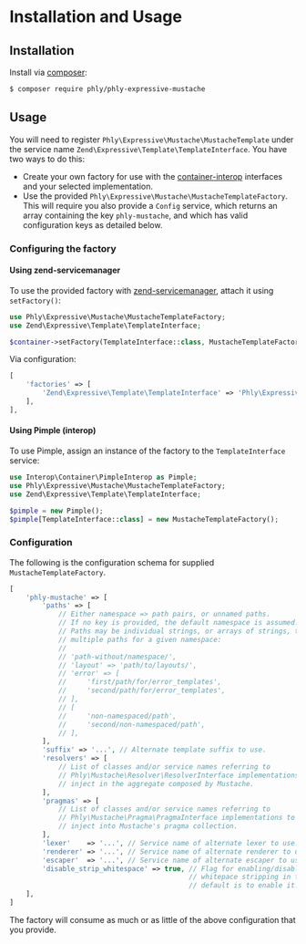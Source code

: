 # Installation and Usage

## Installation

Install via [composer](https://getcomposer.org):

```bash
$ composer require phly/phly-expressive-mustache
```

## Usage

You will need to register `Phly\Expressive\Mustache\MustacheTemplate` under the
service name `Zend\Expressive\Template\TemplateInterface`. You have two ways to
do this:

- Create your own factory for use with the [container-interop](https://github.com/container-interop/container-interop)
  interfaces and your selected implementation.
- Use the provided `Phly\Expressive\Mustache\MustacheTemplateFactory`. This will
  require you also provide a `Config` service, which returns an array containing
  the key `phly-mustache`, and which has valid configuration keys as detailed
  below.

### Configuring the factory

#### Using zend-servicemanager

To use the provided factory with [zend-servicemanager](https://github.com/zendframework/zend-servicemanager),
attach it using `setFactory()`:

```php
use Phly\Expressive\Mustache\MustacheTemplateFactory;
use Zend\Expressive\Template\TemplateInterface;

$container->setFactory(TemplateInterface::class, MustacheTemplateFactory::class);
```

Via configuration:

```php
[
    'factories' => [
        'Zend\Expressive\Template\TemplateInterface' => 'Phly\Expressive\Mustache\MustacheTemplateFactory',
    ],
],
```

#### Using Pimple (interop)

To use Pimple, assign an instance of the factory to the `TemplateInterface`
service:

```php
use Interop\Container\PimpleInterop as Pimple;
use Phly\Expressive\Mustache\MustacheTemplateFactory;
use Zend\Expressive\Template\TemplateInterface;

$pimple = new Pimple();
$pimple[TemplateInterface::class] = new MustacheTemplateFactory();
```

### Configuration

The following is the configuration schema for supplied
`MustacheTemplateFactory`.

```php
[
    'phly-mustache' => [
        'paths' => [
            // Either namespace => path pairs, or unnamed paths.
            // If no key is provided, the default namespace is assumed.
            // Paths may be individual strings, or arrays of strings, to allow
            // multiple paths for a given namespace:
            //
            // 'path-without/namespace/',
            // 'layout' => 'path/to/layouts/',
            // 'error' => [
            //     'first/path/for/error_templates',
            //     'second/path/for/error_templates',
            // ],
            // [
            //     'non-namespaced/path',
            //     'second/non-namespaced/path',
            // ],
        ],
        'suffix' => '...', // Alternate template suffix to use.
        'resolvers' => [
            // List of classes and/or service names referring to
            // Phly\Mustache\Resolver\ResolverInterface implementations to
            // inject in the aggregate composed by Mustache.
        ],
        'pragmas' => [
            // List of classes and/or service names referring to
            // Phly\Mustache\Pragma\PragmaInterface implementations to
            // inject into Mustache's pragma collection.
        ],
        'lexer'    => '...', // Service name of alternate lexer to use.
        'renderer' => '...', // Service name of alternate renderer to use.
        'escaper'  => '...', // Service name of alternate escaper to use with renderer.
        'disable_strip_whitespace' => true, // Flag for enabling/disabling
                                            // whitepace stripping in the lexer;
                                            // default is to enable it.
    ],
]
```

The factory will consume as much or as little of the above configuration that
you provide.
